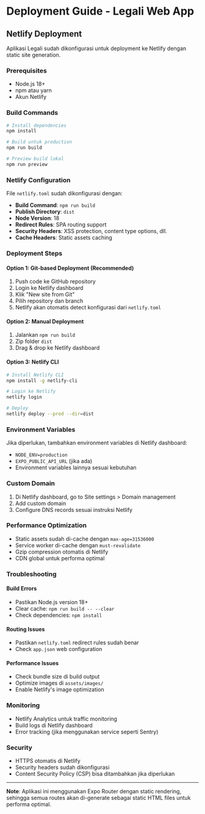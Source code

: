 # Deployment Guide - Legali Web App

## Netlify Deployment

Aplikasi Legali sudah dikonfigurasi untuk deployment ke Netlify dengan static site generation.

### Prerequisites

- Node.js 18+
- npm atau yarn
- Akun Netlify

### Build Commands

```bash
# Install dependencies
npm install

# Build untuk production
npm run build

# Preview build lokal
npm run preview
```

### Netlify Configuration

File `netlify.toml` sudah dikonfigurasi dengan:

- **Build Command**: `npm run build`
- **Publish Directory**: `dist`
- **Node Version**: 18
- **Redirect Rules**: SPA routing support
- **Security Headers**: XSS protection, content type options, dll.
- **Cache Headers**: Static assets caching

### Deployment Steps

#### Option 1: Git-based Deployment (Recommended)

1. Push code ke GitHub repository
2. Login ke Netlify dashboard
3. Klik "New site from Git"
4. Pilih repository dan branch
5. Netlify akan otomatis detect konfigurasi dari `netlify.toml`

#### Option 2: Manual Deployment

1. Jalankan `npm run build`
2. Zip folder `dist`
3. Drag & drop ke Netlify dashboard

#### Option 3: Netlify CLI

```bash
# Install Netlify CLI
npm install -g netlify-cli

# Login ke Netlify
netlify login

# Deploy
netlify deploy --prod --dir=dist
```

### Environment Variables

Jika diperlukan, tambahkan environment variables di Netlify dashboard:

- `NODE_ENV=production`
- `EXPO_PUBLIC_API_URL` (jika ada)
- Environment variables lainnya sesuai kebutuhan

### Custom Domain

1. Di Netlify dashboard, go to Site settings > Domain management
2. Add custom domain
3. Configure DNS records sesuai instruksi Netlify

### Performance Optimization

- Static assets sudah di-cache dengan `max-age=31536000`
- Service worker di-cache dengan `must-revalidate`
- Gzip compression otomatis di Netlify
- CDN global untuk performa optimal

### Troubleshooting

#### Build Errors
- Pastikan Node.js version 18+
- Clear cache: `npm run build -- --clear`
- Check dependencies: `npm install`

#### Routing Issues
- Pastikan `netlify.toml` redirect rules sudah benar
- Check `app.json` web configuration

#### Performance Issues
- Check bundle size di build output
- Optimize images di `assets/images/`
- Enable Netlify's image optimization

### Monitoring

- Netlify Analytics untuk traffic monitoring
- Build logs di Netlify dashboard
- Error tracking (jika menggunakan service seperti Sentry)

### Security

- HTTPS otomatis di Netlify
- Security headers sudah dikonfigurasi
- Content Security Policy (CSP) bisa ditambahkan jika diperlukan

---

**Note**: Aplikasi ini menggunakan Expo Router dengan static rendering, sehingga semua routes akan di-generate sebagai static HTML files untuk performa optimal.
